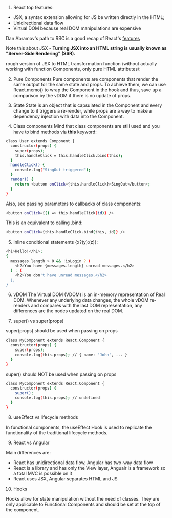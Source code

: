 
1. React top features:

- JSX, a syntax extension allowing for JS be written directly in the HTML;
- Unidirectional data flow
- Virtual DOM because real DOM manipulations are expensive

Dan Abramov's path to RSC is a good recap of React's [features](https://github.com/reactwg/server-components/discussions/5)

Note this about JSX - **Turning JSX into an HTML string is usually known as "Server-Side Rendering" (SSR).**

rough version of JSX to HTML transformation function /without actually working with function Components, only pure HTML attributes/:

2. Pure Components
Pure components are components that render the same output for the same state and props. To achieve them, we can use React.memo() to wrap the Component in the hook and thus, save up a comparison by the vDOM if there is no update of props.

3. State
State is an object that is capsulated in the Component and every change to it triggers a re-render, while props are a way to make a dependency injection with data into the Component.

4. Class components
Mind that class components are still used and you have to bind methods via **this** keyword:

```sh
class User extends Component {
  constructor(props) {
    super(props);
    this.handleClick = this.handleClick.bind(this);
  }
  handleClick() {
    console.log("SingOut triggered");
  }
  render() {
    return <button onClick={this.handleClick}>SingOut</button>;
  }
}
```

Also, see passing parameters to callbacks of class components:

```sh
<button onClick={() => this.handleClick(id)} />
```

This is an equivalent to calling .bind:

```sh
<button onClick={this.handleClick.bind(this, id)} />
```

5. Inline conditional statements  {x?(y):(z)}:

```sh
<h1>Hello!</h1>;
{
  messages.length > 0 && !isLogin ? (
    <h2>You have {messages.length} unread messages.</h2>
  ) : (
    <h2>You don't have unread messages.</h2>
  );
}
```

6. vDOM
The Virtual DOM (VDOM) is an in-memory representation of Real DOM.
Whenever any underlying data changes, the whole vDOM re-renders and compares with the last DOM representation, any differences are the nodes updated on the real DOM.

7. super() vs super(props)

super(props) should be used when passing on props
```sh
class MyComponent extends React.Component {
  constructor(props) {
    super(props);
    console.log(this.props); // { name: 'John', ... }
  }
}
```

super() should NOT be used when passing on props
```sh
class MyComponent extends React.Component {
  constructor(props) {
    super();
    console.log(this.props); // undefined
  }
}
```

8. useEffect vs lifecycle methods

In functional components, the useEffect Hook is used to replicate the functionality of the traditional lifecycle methods. 

9. React vs Angular

Main differences are:
- React has unidirectional data flow, Angular has two-way data flow
- React is a library and has only the View layer, Angualr is a framework so a total MVC is possible on it
- React uses JSX, Angular separates HTML and JS

10. Hooks

Hooks allow for state manipulation without the need of classes. They are only applicable to Functional Components and should be set at the top of the component.